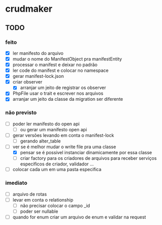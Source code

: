 # crudmaker

## TODO

### feito
- [x] ler manifesto do arquivo
- [x] mudar o nome do ManifestObject pra manifestEntity
- [x] processar o manifest e deixar no padrão
- [x] ler code do manifest e colocar no namespace
- [x] gerar manifest-lock.json
- [x] criar observer
  - [x] arranjar um jeito de registrar os observer
- [x] PhpFile usar o trait e escrever nos arquivos
- [x] arranjar um jeito da classe da migration ser diferente

### não previsto
- [ ] poder ler manifesto do open api
  - [ ] ou gerar um manifesto open api
- [ ] gerar versões levando em conta o manifest-lock
  - [ ] gerando alter_table
- [ ] ver se é melhor mudar o write file pra uma classe
  - [x] pensar se é possivel instanciar dinamicamente por essa classe
  - [ ] criar factory para os criadores de arquivos para receber serviços especificos de criador, validador ...
- [ ] colocar cada um em uma pasta especifica

### imediato
- [ ] arquivo de rotas
- [ ] levar em conta o relationship
  - [ ] não precisar colocar o campo _id
  - [ ] poder ser nullable
- [ ] quando for enum criar um arquivo de enum e validar na request